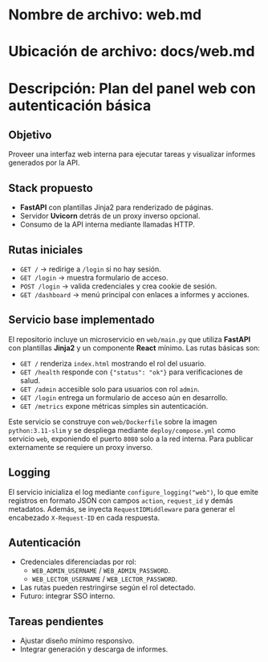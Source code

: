 # Nombre de archivo: web.md
# Ubicación de archivo: docs/web.md
# Descripción: Plan del panel web con autenticación básica

## Objetivo

Proveer una interfaz web interna para ejecutar tareas y visualizar informes generados por la API.

## Stack propuesto

- **FastAPI** con plantillas Jinja2 para renderizado de páginas.
- Servidor **Uvicorn** detrás de un proxy inverso opcional.
- Consumo de la API interna mediante llamadas HTTP.

## Rutas iniciales

- `GET /` → redirige a `/login` si no hay sesión.
- `GET /login` → muestra formulario de acceso.
- `POST /login` → valida credenciales y crea cookie de sesión.
- `GET /dashboard` → menú principal con enlaces a informes y acciones.

## Servicio base implementado

El repositorio incluye un microservicio en `web/main.py` que utiliza **FastAPI** con plantillas **Jinja2** y un componente **React** mínimo. Las rutas básicas son:

- `GET /` renderiza `index.html` mostrando el rol del usuario.
- `GET /health` responde con `{"status": "ok"}` para verificaciones de salud.
- `GET /admin` accesible solo para usuarios con rol `admin`.
- `GET /login` entrega un formulario de acceso aún en desarrollo.
- `GET /metrics` expone métricas simples sin autenticación.

Este servicio se construye con `web/Dockerfile` sobre la imagen `python:3.11-slim` y se despliega mediante `deploy/compose.yml` como servicio `web`, exponiendo el puerto `8080` solo a la red interna. Para publicar externamente se requiere un proxy inverso.

## Logging

El servicio inicializa el log mediante `configure_logging("web")`, lo que emite registros en formato JSON con campos `action`, `request_id` y demás metadatos. Además, se inyecta `RequestIDMiddleware` para generar el encabezado `X-Request-ID` en cada respuesta.

## Autenticación

- Credenciales diferenciadas por rol:
  - `WEB_ADMIN_USERNAME` / `WEB_ADMIN_PASSWORD`.
  - `WEB_LECTOR_USERNAME` / `WEB_LECTOR_PASSWORD`.
- Las rutas pueden restringirse según el rol detectado.
- Futuro: integrar SSO interno.

## Tareas pendientes

- Ajustar diseño mínimo responsivo.
- Integrar generación y descarga de informes.
